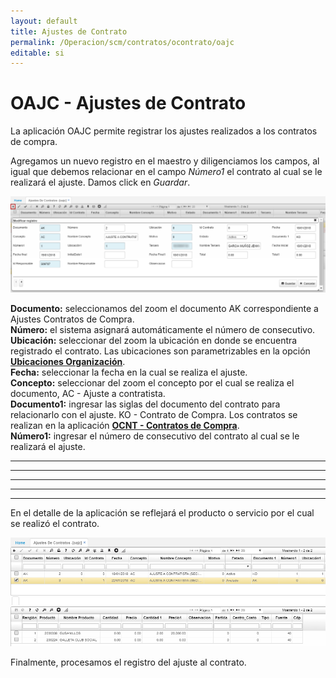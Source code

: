 ```yaml
---
layout: default
title: Ajustes de Contrato
permalink: /Operacion/scm/contratos/ocontrato/oajc
editable: si
---
```


# OAJC - Ajustes de Contrato

La aplicación OAJC permite registrar los ajustes realizados a los contratos de compra.  

Agregamos un nuevo registro en el maestro y diligenciamos los campos, al igual que debemos relacionar en el campo _Número1_ el contrato al cual se le realizará el ajuste. Damos click en _Guardar_.  

![](oajc.png)

**Documento:** seleccionamos del zoom el documento AK correspondiente a Ajustes Contratos de Compra.  
**Número:** el sistema asignará automáticamente el número de consecutivo.  
**Ubicación:** seleccionar del zoom la ubicación en donde se encuentra registrado el contrato. Las ubicaciones son parametrizables en la opción [**Ubicaciones Organización**](http://docs.oasiscom.com/Operacion/common/borgan/bubi).  
**Fecha:** seleccionar la fecha en la cual se realiza el ajuste.  
**Concepto:** seleccionar del zoom el concepto por el cual se realiza el documento, AC - Ajuste a contratista.  
**Documento1:** ingresar las siglas del documento del contrato para relacionarlo con el ajuste. KO - Contrato de Compra. Los contratos se realizan en la aplicación [**OCNT - Contratos de Compra**](http://docs.oasiscom.com/Operacion/scm/contratos/ocontrato/ocnt).  
**Número1:** ingresar el número de consecutivo del contrato al cual se le realizará el ajuste.  
****
****
****
****
****













En el detalle de la aplicación se reflejará el producto o servicio por el cual se realizó el contrato.  

![](oajc1.png)

Finalmente, procesamos el registro del ajuste al contrato.  

